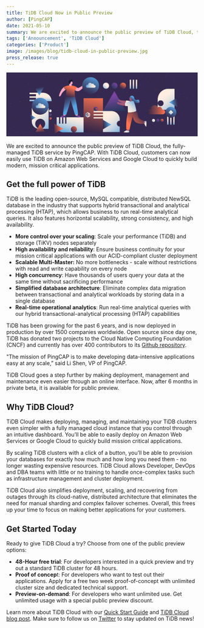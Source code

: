 ```yaml
---
title: TiDB Cloud Now in Public Preview
author: [PingCAP]
date: 2021-05-10
summary: We are excited to announce the public preview of TiDB Cloud, the fully-managed TiDB service by PingCAP. With TiDB Cloud, customers can now easily use TiDB on Amazon Web Services and Google Cloud to quickly build modern, mission critical applications.
tags: ['Announcement', 'TiDB Cloud']
categories: ['Product']
image: /images/blog/tidb-cloud-in-public-preview.jpg
press_release: true
---
```


![TiDB Cloud in Public Preview](media/tidb-cloud-in-public-preview.jpg)

We are excited to announce the public preview of TiDB Cloud, the fully-managed TiDB service by PingCAP. With TiDB Cloud, customers can now easily use TiDB on Amazon Web Services and Google Cloud to quickly build modern, mission critical applications.

## Get the full power of TiDB

TiDB is the leading open-source, MySQL compatible, distributed NewSQL database in the industry that supports hybrid transactional and analytical processing (HTAP), which allows business to run real-time analytical queries. It also features horizontal scalability, strong consistency, and high availability.

* **More control over your scaling**: Scale your performance (TiDB) and storage (TiKV) nodes separately 
* **High availability and reliability**: Ensure business continuity for your mission critical applications with our ACID-compliant cluster deployment
* **Scalable Multi-Master:** No more bottlenecks - scale without restrictions with read and write capability on every node
* **High concurrency**: Have thousands of users query your data at the same time without sacrificing performance 
* **Simplified database architecture**: Eliminate complex data migration between transactional and analytical workloads by storing data in a single database  
* **Real-time operational analytics**: Run real-time analytical queries with our hybrid transactional-analytical processing (HTAP) capabilities 

TiDB has been growing for the past 6 years, and is now deployed in production by over 1500 companies worldwide. Open source since day one, TiDB has donated two projects to the Cloud Native Computing Foundation (CNCF) and currently has over 400 contributors to its [Github repository](https://github.com/pingcap/tidb).

"The mission of PingCAP is to make developing data-intensive applications easy at any scale,” said Li Shen, VP of PingCAP.

TiDB Cloud goes a step further by making deployment, management and maintenance even easier through an online interface. Now, after 6 months in private beta, it is available for public preview.

## Why TiDB Cloud?

TiDB Cloud makes deploying, managing, and maintaining your TiDB clusters even simpler with a fully managed cloud instance that you control through an intuitive dashboard. You’ll be able to easily deploy on Amazon Web Services or Google Cloud to quickly build mission critical applications.

By scaling TiDB clusters with a click of a button, you’ll be able to provision your databases for exactly how much and how long you need them - no longer wasting expensive resources. TiDB Cloud allows Developer, DevOps and DBA teams with little or no training to handle once-complex tasks such as infrastructure management and cluster deployment.

TiDB Cloud also simplifies deployment, scaling, and recovering from outages through its cloud-native, distributed architecture that eliminates the need for manual sharding and complex failover schemes. Overall, this frees up your time to focus on making better applications for your customers.

## Get Started Today

Ready to give TiDB Cloud a try? Choose from one of the public preview options:

* **48-Hour free trial**: For developers interested in a quick preview and try out a standard TiDB cluster for 48 hours.
* **Proof of concep**t: For developers who want to test out their applications. Apply for a free two week proof-of-concept with unlimited cluster size and dedicated technical support.
* **Preview-on-demand**: For developers who want unlimited use. Get unlimited usage with a special public preview discount.

Learn more about TiDB Cloud with our [Quick Start Guide](https://docs.pingcap.com/tidbcloud/beta/tidb-cloud-quickstart) and [TiDB Cloud blog post](https://pingcap.com/blog/tidb-cloud-managed-sql-at-scale-on-aws-and-gcp). Make sure to follow us on [Twitter](https://twitter.com/PingCAP) to stay updated on TiDB news!